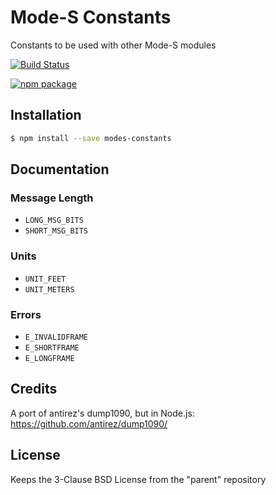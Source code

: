 # Mode-S Constants

Constants to be used with other Mode-S modules


[![Build Status](https://travis-ci.org/flightrac/modes-constants.png)](https://travis-ci.org/flightrac/modes-constants)


[![npm package](https://nodei.co/npm/modes-constants.png?downloads=true&downloadRank=true&stars=true)](https://nodei.co/npm/modes-constants/)

## Installation

```bash
$ npm install --save modes-constants
```

## Documentation

### Message Length

* `LONG_MSG_BITS`
* `SHORT_MSG_BITS`

### Units

* `UNIT_FEET`
* `UNIT_METERS`

### Errors

* `E_INVALIDFRAME`
* `E_SHORTFRAME`
* `E_LONGFRAME`

## Credits

A port of antirez's dump1090, but in Node.js: https://github.com/antirez/dump1090/

## License

Keeps the 3-Clause BSD License from the "parent" repository
